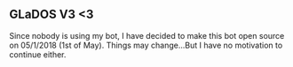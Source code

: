 ## GLaDOS V3 <3

Since nobody is using my bot, I have decided to make this bot open source on 05/1/2018 (1st of May). Things may change...But I have no motivation to continue either.